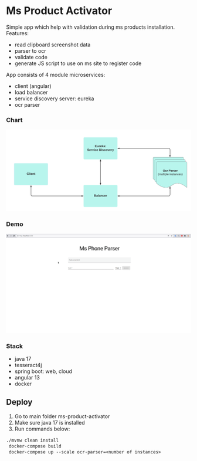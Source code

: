 # Ms Product Activator

Simple app which help with validation during ms products installation. Features:

* read clipboard screenshot data
* parser to ocr
* validate code
* generate JS script to use on ms site to register code

App consists of 4 module microservices:

- client (angular)
- load balancer
- service discovery server: eureka
- ocr parser

### Chart

![](pic/chart.png)

### Demo

![](pic/demo.gif)

### Stack
* java 17
* tesseract4j
* spring boot: web, cloud
* angular 13
* docker

## Deploy

1. Go to main folder ms-product-activator
2. Make sure java 17 is installed
3. Run commands below:

```
./mvnw clean install
 docker-compose build
 docker-compose up --scale ocr-parser=<number of instances>
```
